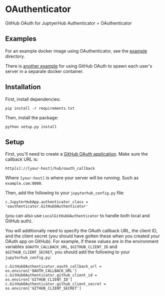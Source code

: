 # OAuthenticator

GitHub OAuth for JuptyerHub Authenticator = OAuthenticator

## Examples

For an example docker image using OAuthenticator, see the [example](example)
directory.

There is [another
example](https://github.com/jupyter/dockerspawner/tree/master/examples/oauth)
for using GitHub OAuth to spawn each user's server in a separate docker
container.

## Installation

First, install dependencies:

    pip install -r requirements.txt

Then, install the package:

    python setup.py install

## Setup

First, you'll need to create a [GitHub OAuth
application](https://github.com/settings/applications/new). Make sure the
callback URL is:

    http[s]://[your-host]/hub/oauth_callback

Where `[your-host]` is where your server will be running. Such as
`example.com:8000`.

Then, add the following to your `jupyterhub_config.py` file:

    c.JupyterHubApp.authenticator_class = 'oauthenticator.GitHubOAuthenticator'

(you can also use `LocalGitHubOAuthenticator` to handle both local and GitHub
auth).

You will additionally need to specify the OAuth callback URL, the client ID, and
the client secret (you should have gotten these when you created your OAuth app
on GitHub). For example, if these values are in the environment variables
`$OAUTH_CALLBACK_URL`, `$GITHUB_CLIENT_ID` and `$GITHUB_CLIENT_SECRET`, you
should add the following to your `jupyterhub_config.py`:

    c.GitHubOAuthenticator.oauth_callback_url = os.environ['OAUTH_CALLBACK_URL']
    c.GitHubOAuthenticator.github_client_id = os.environ['GITHUB_CLIENT_ID']
    c.GitHubOAuthenticator.github_client_secret = os.environ['GITHUB_CLIENT_SECRET']
